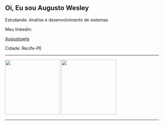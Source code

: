 ## Oi, Eu sou Augusto Wesley
Estudande: Analise e desenvolvimento de sistemas <br>
<div>
  <p>Meu linkedin:<p> 
  <a href="https://www.linkedin.com/in/augustowtg/">Augustowtg<a><br>
  <p>Cidade: Recife-PE<p>
<div>
<hr>
<div>
  <img height="180em" src="https://github-readme-stats.vercel.app/api?username=augustowtg&show_icons=true&theme=vue-dark&include_all_commits=true&count_private=true"/>
  <img height="180em" src="https://github-readme-stats.vercel.app/api/top-langs/?username=augustowtg&&langs_count=16&theme=vue-dark"/>
<div>
<hr>
